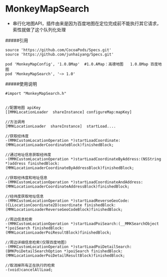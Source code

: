 # MonkeyMapSearch

* 串行化地图API，插件由来是因为百度地图在定位完成前不能执行其它请求，索性就做了这个队列化处理

#####引用

	source 'https://github.com/CocoaPods/Specs.git'
	source 'https://github.com/junhaiyang/Specs.git'
	
    pod 'MonkeyMapConfig', '1.0.BMap'  #1.0.AMap：高德地图   1.0.BMap 百度地图
    pod 'MonkeyMapSearch', '~> 1.0'



#####使用说明

	#import "MonkeyMapSearch.h"
	
	
	//配置地图 apiKey
	[[MMKLocationLoader  shareInstance] configureMap:mapKey]
 	
 	//方法调用
 	[MMKLocationLoader  shareInstance]  startLoad....   

	//获取经纬度
	-(MMKCustomLocationOperation *)startLoadCoordinate:(MMKLocationLoaderCoordinateBlock)finishedBlock;

	//通过地址信息获取经纬度
	-(MMKCustomLocationOperation *)startLoadCoordinateByAddress:(NSString *)address finishedBlock:(MMKLocationLoaderCoordinateByAddressBlock)finishedBlock;

	//获取经纬度和地址信息
	-(MMKCustomLocationOperation *)startLoadCoordinateAndAddress:(MMKLocationLoaderCoordinateAddressBlock)finishedBlock;

	//经纬度获取地址信息
	-(MMKCustomLocationOperation *)startLoadReverseGeoCode:(CLLocationCoordinate2D)coordinate finishedBlock:(MMKLocationLoaderReverseGeoCodeBlock)finishedBlock;

	//周边信息检索
	-(MMKCustomLocationOperation *)startLoadPoiSearch:(__MMKSearchObject *)poiSearch finishedBlock:(MMKLocationLoaderPoiResultBlock)finishedBlock;
 
	//周边详细信息检索(仅限百度地图)
	-(MMKCustomLocationOperation *)startLoadPoiDetailSearch:(BMKPoiDetailSearchOption *)poiSearch finishedBlock:(MMKLocationLoaderPoiDetailResultBlock)finishedBlock; 

	//取消掉所有正在执行的检索
	-(void)cancelAllLoad;